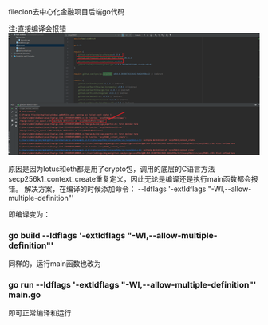 filecion去中心化金融项目后端go代码

注:直接编译会报错
![img.png](img.png)

原因是因为lotus和eth都是用了crypto包，调用的底层的C语言方法
secp256k1_context_create重复定义，因此无论是编译还是执行main函数都会报错。
解决方案，在编译的时候添加命令：
--ldflags '-extldflags "-Wl,--allow-multiple-definition"'

即编译变为：
### go build --ldflags '-extldflags "-Wl,--allow-multiple-definition"'
同样的，运行main函数也改为
### go run --ldflags '-extldflags "-Wl,--allow-multiple-definition"' main.go
即可正常编译和运行
